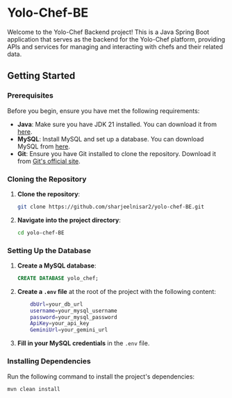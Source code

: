 # Yolo-Chef-BE

Welcome to the Yolo-Chef Backend project! This is a Java Spring Boot application that serves as the backend for the Yolo-Chef platform, providing APIs and services for managing and interacting with chefs and their related data.

## Getting Started

### Prerequisites

Before you begin, ensure you have met the following requirements:

- **Java**: Make sure you have JDK 21 installed. You can download it from [here](https://www.oracle.com/pk/java/technologies/downloads/#java21).
- **MySQL**: Install MySQL and set up a database. You can download MySQL from [here](https://dev.mysql.com/downloads/workbench/).
- **Git**: Ensure you have Git installed to clone the repository. Download it from [Git's official site](https://git-scm.com/downloads/).

### Cloning the Repository

1. **Clone the repository**:

    ```bash
    git clone https://github.com/sharjeelnisar2/yolo-chef-BE.git
    ```

2. **Navigate into the project directory**:

    ```bash
    cd yolo-chef-BE
    ```

### Setting Up the Database

1. **Create a MySQL database**:

    ```sql
    CREATE DATABASE yolo_chef;
    ```

2. **Create a `.env` file** at the root of the project with the following content:

    ```bash
        dbUrl=your_db_url
        username=your_mysql_username
        password=your_mysql_password
        ApiKey=your_api_key
        GeminiUrl=your_gemini_url

    ```

3. **Fill in your MySQL credentials** in the `.env` file.

### Installing Dependencies

Run the following command to install the project's dependencies:

```bash
mvn clean install
